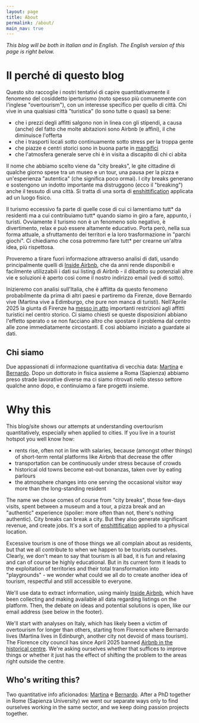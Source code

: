 ```yaml
---
layout: page
title: About
permalink: /about/
main_nav: true
---
```


_This blog will be both in Italian and in English. The English version of this page is right below._

# Il perché di questo blog 

Questo sito raccoglie i nostri tentativi di capire quantitativamente il fenomeno del cosiddetto iperturismo (noto spesso più comunemente con l'inglese "overtourism"), con un interesse specifico per quello di città. Chi vive in una qualsiasi città "turistica" (lo sono tutte o quasi) sa bene: 
* che i prezzi degli affitti salgono non in linea con gli stipendi, a causa (anche) del fatto che molte abitazioni sono Airbnb (e affini), il che diminuisce l'offerta
* che i trasporti locali sotto continuamente sotto stress per la troppa gente
* che piazze e centri storici sono in buona parte in [mangifici](https://corrierefiorentino.corriere.it/notizie/cronaca/23_luglio_08/firenze-un-bar-o-ristorante-ogni-31-abitanti-cosi-il-mangificio-in-centro-cd3465ad-8cda-4245-a465-ea7b6b223xlk.shtml)
* che l'atmosfera generale serve chi è in visita a discapito di chi ci abita

Il nome che abbiamo scelto viene da "city breaks", le gite cittadine di qualche giorno spese tra un museo e un tour, una pausa per la pizza e un'esperienza "autentica" (che significa poco ormai). I city breaks generano e sostengono un indotto importante ma distruggono (ecco il "breaking") anche il tessuto di una città. Si tratta di una sorta di [enshittification](https://en.wikipedia.org/wiki/Enshittification#) applicata ad un luogo fisico.

Il turismo eccessivo fa parte di quelle cose di cui ci lamentiamo tutt* da residenti ma a cui contribuiamo tutt* quando siamo in giro a fare, appunto, i turisti. Ovviamente il turismo non è un fenomeno solo negativo, è divertimento, relax e può essere altamente educativo. Porta però, nella sua forma attuale, a sfruttamento dei territori e la loro trasformazione in "parchi giochi". Ci chiediamo che cosa potremmo fare tutt* per crearne un'altra idea, più rispettosa.

Proveremo a tirare fuori informazione attraverso analisi di dati, usando principalmente quelli di [Inside Airbnb](https://insideAirbnb.com/about/), che da anni rende disponibili e facilmente utilizzabili i dati sui listing di Airbnb - il dibattito su potenziali altre vie e soluzioni è aperto così come il nostro indirizzo email (vedi di sotto).

Inizieremo con analisi sull'Italia, che è afflitta da questo fenomeno probabilmente da prima di altri paesi e partiremo da Firenze, dove Bernardo vive (Martina vive a Edimburgo, che pure non manca di turisti). Nell'Aprile 2025 la giunta di Firenze ha [messo in atto](https://www.comune.firenze.it/novita/comunicati/locazioni-turistiche-brevi-fissate-dalla-giunta-superfici-minime-autorizzazioni) importanti restrizioni agli affitti turistici nel centro storico. Ci siamo chiesti se queste disposizioni abbiano l'effetto sperato o se non facciano altro che spostare il problema dal centro alle zone immediatamente circostanti. E così abbiamo iniziato a guardate ai dati.

## Chi siamo

Due appassionati di informazione quantitativa di vecchia data: [Martina](https://www.linkedin.com/in/martinapugliese/) e [Bernardo](https://www.linkedin.com/in/ACoAAAxs6qIBWiGjHxClfpTLDI4CPev4243YCz8/). Dopo un dottorato in fisica assieme a Roma (Sapienza) abbiamo preso strade lavorative diverse ma ci siamo ritrovati nello stesso settore qualche anno dopo, e continuiamo a fare progetti insieme.

# Why this

This blog/site shows our attempts at understanding overtourism quantitatively, especially when applied to cities. If you live in a tourist hotspot you well know how:
* rents rise, often not in line with salaries, because (amongst other things) of short-term rental platforms like Airbnb that decrease the offer
* transportation can be continuously under stress because of crowds
* historical old towns become eat-out bonanzas, taken over by eating parlours
* the atmosphere changes into one serving the occasional visitor way more than the long-standing resident

The name we chose comes of course from "city breaks", those few-days visits, spent between a museum and a tour, a pizza break and an "authentic" experience (spoiler: more often than not, there's nothing authentic). City breaks can break a city. But they also generate significant revenue, and create jobs. It's a sort of [enshittification](https://en.wikipedia.org/wiki/Enshittification#) applied to a physical location.

Excessive tourism is one of those things we all complain about as residents, but that we all contribute to when we happen to be tourists ourselves. Clearly, we don't mean to say that tourism is all bad, it is fun and relaxing and can of course be highly educational. But in its current form it leads to the exploitation of territories and their total transformation into "playgrounds" - we wonder what could we all do to create another idea of tourism, respectful and still accessible to everyone.

We'll use data to extract information, using mainly [Inside Airbnb](https://insideAirbnb.com/about/), which have been collecting and making available all data regarding listings on the platform. Then, the debate on ideas and potential solutions is open, like our email address (see below in the footer).

We'll start with analyses on Italy, which has likely been a victim of overtourism for longer than others, starting from Florence where Bernardo lives (Martina lives in Edinburgh, another city not devoid of mass tourism). The Florence city council has since April 2025 banned [Airbnb in the historical centre](https://www.comune.firenze.it/novita/comunicati/locazioni-turistiche-brevi-fissate-dalla-giunta-superfici-minime-autorizzazioni). We're asking ourselves whether that suffices to improve things or whether it just has the effect of shifting the problem to the areas right outside the centre. 

## Who's writing this?

Two quantitative info aficionados: [Martina](https://www.linkedin.com/in/martinapugliese/) e [Bernardo](https://www.linkedin.com/in/ACoAAAxs6qIBWiGjHxClfpTLDI4CPev4243YCz8/). After a PhD together in Rome (Sapienza University) we went our separate ways only to find ourselves working in the same sector, and we keep doing passion projects together.